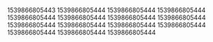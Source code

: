 1539866805443
1539866805444
1539866805444
1539866805444
1539866805444
1539866805444
1539866805444
1539866805444
1539866805444
1539866805444
1539866805444
1539866805444
1539866805444
1539866805444
1539866805444